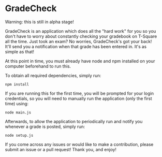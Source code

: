 # GradeCheck

Warning: this is still in alpha stage!

GradeCheck is an application which does all the "hard work" for you so you don't have to worry about constantly checking your gradebook on T-Square all the time. Just took an exam? No worries, GradeCheck's got your back! It'll send you a notification when that grade has been entered in. It's as simple as that!

At this point in time, you must already have node and npm installed on your computer beforehand to run this.

To obtain all required dependencies, simply run:

    npm install
    
If you are running this for the first time, you will be prompted for your login credentials, so you will need to manually run the application (only the first time) using:

    node main.js

Afterwards, to allow the application to periodically run and notify you whenever a grade is posted, simply run:

    node setup.js


If you come across any issues or would like to make a contribution, please submit an issue or a pull request! Thank you, and enjoy!
